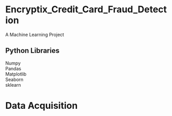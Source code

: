 # Encryptix_Credit_Card_Fraud_Detection
A Machine Learning Project
## Python Libraries  
Numpy  
Pandas  
Matplotlib  
Seaborn  
sklearn  


# Data Acquisition  

